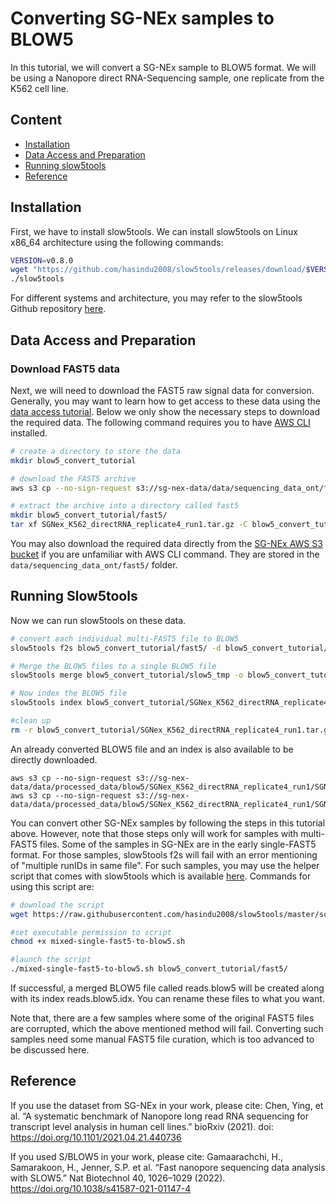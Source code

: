 # **Converting SG-NEx samples to BLOW5**

In this tutorial, we will convert a SG-NEx sample to BLOW5 format.
We will be using a Nanopore direct RNA-Sequencing sample, one replicate from the K562 cell line.

## **Content**

- [Installation](#installation)
- [Data Access and Preparation](#data-access-and-preparation)
- [Running slow5tools](#running-slow5tools)
- [Reference](#reference)

## **Installation**

First, we have to install slow5tools. We can install slow5tools on Linux x86_64 architecture using the following commands:

``` bash
VERSION=v0.8.0
wget "https://github.com/hasindu2008/slow5tools/releases/download/$VERSION/slow5tools-$VERSION-x86_64-linux-binaries.tar.gz" && tar xvf slow5tools-$VERSION-x86_64-linux-binaries.tar.gz && cd slow5tools-$VERSION/
./slow5tools
```
For different systems and architecture, you may refer to the slow5tools Github repository [here](https://github.com/hasindu2008/slow5tools).


## **Data Access and Preparation**

### **Download FAST5 data**

Next, we will need to download the FAST5 raw signal data for conversion. Generally, you may want to learn how to get access to these data using the [data
access
tutorial](https://github.com/GoekeLab/sg-nex-data/blob/updated-documentation/docs/AWS_data_access_tutorial.md). Below we only show the necessary steps to download the required data. The following command requires you to have [AWS CLI](https://aws.amazon.com/cli/) installed.

``` bash
# create a directory to store the data
mkdir blow5_convert_tutorial

# download the FAST5 archive
aws s3 cp --no-sign-request s3://sg-nex-data/data/sequencing_data_ont/fast5/SGNex_K562_directRNA_replicate4_run1/SGNex_K562_directRNA_replicate4_run1.tar.gz ./blow5_convert_tutorial

# extract the archive into a directory called fast5
mkdir blow5_convert_tutorial/fast5/
tar xf SGNex_K562_directRNA_replicate4_run1.tar.gz -C blow5_convert_tutorial/fast5/

```

You may also download the required data directly from the [SG-NEx AWS S3
bucket](http://sg-nex-data.s3-website-ap-southeast-1.amazonaws.com/) if you are unfamiliar with AWS CLI command. They are stored in the `data/sequencing_data_ont/fast5/` folder.

## **Running Slow5tools**

Now we can run slow5tools on these data.

```bash
# convert each individual multi-FAST5 file to BLOW5
slow5tools f2s blow5_convert_tutorial/fast5/ -d blow5_convert_tutorial/slow5_tmp --retain  -p 16 #increase/decrease -p based on your processor count

# Merge the BLOW5 files to a single BLOW5 file
slow5tools merge blow5_convert_tutorial/slow5_tmp -o blow5_convert_tutorial/SGNex_K562_directRNA_replicate4_run1.blow5 -t 16 #increase/decrease -t based on your processor count

# Now index the BLOW5 file
slow5tools index blow5_convert_tutorial/SGNex_K562_directRNA_replicate4_run1.blow5

#clean up
rm -r blow5_convert_tutorial/SGNex_K562_directRNA_replicate4_run1.tar.gz blow5_convert_tutorial/fast5 blow5_convert_tutorial/slow5_tmp
```

An already converted BLOW5 file and an index is also available to be directly downloaded.

```
aws s3 cp --no-sign-request s3://sg-nex-data/data/processed_data/blow5/SGNex_K562_directRNA_replicate4_run1/SGNex_K562_directRNA_replicate4_run1.blow5
aws s3 cp --no-sign-request s3://sg-nex-data/data/processed_data/blow5/SGNex_K562_directRNA_replicate4_run1/SGNex_K562_directRNA_replicate4_run1.blow5.idx
```

You can convert other SG-NEx samples by following the steps in this tutorial above. However, note that those steps only will work for samples with multi-FAST5 files. Some of the samples in SG-NEx are in the early single-FAST5 format. For those samples, slow5tools f2s will fail with an error mentioning of "multiple runIDs in same file". For such samples, you may use the helper script that comes with slow5tools which is available [here](https://github.com/hasindu2008/slow5tools/blob/master/scripts/mixed-single-fast5-to-blow5.sh). Commands for using this script are:

```bash
# download the script
wget https://raw.githubusercontent.com/hasindu2008/slow5tools/master/scripts/mixed-single-fast5-to-blow5.sh

#set executable permission to script
chmod +x mixed-single-fast5-to-blow5.sh

#launch the script
./mixed-single-fast5-to-blow5.sh blow5_convert_tutorial/fast5/
```

If successful, a merged BLOW5 file called reads.blow5 will be created along with its index reads.blow5.idx. You can rename these files to what you want.

Note that, there are a few samples where some of the original FAST5 files are corrupted, which the above mentioned method will fail. Converting such samples need some manual FAST5 file curation, which is too advanced to be discussed here.

## **Reference**

If you use the
dataset from SG-NEx in your work, please cite: Chen, Ying, et al. “A systematic benchmark of Nanopore long read RNA
sequencing for transcript level analysis in human cell lines.” bioRxiv
(2021). doi: <https://doi.org/10.1101/2021.04.21.440736>

If you used S/BLOW5 in your work, please cite: Gamaarachchi, H., Samarakoon, H., Jenner, S.P. et al. “Fast nanopore sequencing data analysis with SLOW5.” Nat Biotechnol 40, 1026–1029 (2022). https://doi.org/10.1038/s41587-021-01147-4
